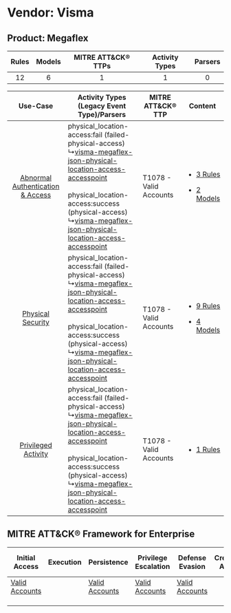 Vendor: Visma
=============
Product: Megaflex
-----------------
| Rules | Models | MITRE ATT&CK® TTPs | Activity Types | Parsers |
|:-----:|:------:|:------------------:|:--------------:|:-------:|
|  12   |   6    |         1          |       1        |    0    |

|    Use-Case    | Activity Types (Legacy Event Type)/Parsers    | MITRE ATT&CK® TTP          | Content    |
|:----:| ---- | ---- | ---- |
| [Abnormal Authentication & Access](../../../UseCases/uc_abnormal_authentication_&_access.md) |  physical_location-access:fail (failed-physical-access)<br> ↳[visma-megaflex-json-physical-location-access-accesspoint](Ps/pC_vismamegaflexjsonphysicallocationaccessaccesspoint.md)<br><br> physical_location-access:success (physical-access)<br> ↳[visma-megaflex-json-physical-location-access-accesspoint](Ps/pC_vismamegaflexjsonphysicallocationaccessaccesspoint.md)<br> | T1078 - Valid Accounts<br> | [<ul><li>3 Rules</li></ul><ul><li>2 Models</li></ul>](RM/r_m_visma_megaflex_Abnormal_Authentication_&_Access.md) |
|    [Physical Security](../../../UseCases/uc_physical_security.md)    |  physical_location-access:fail (failed-physical-access)<br> ↳[visma-megaflex-json-physical-location-access-accesspoint](Ps/pC_vismamegaflexjsonphysicallocationaccessaccesspoint.md)<br><br> physical_location-access:success (physical-access)<br> ↳[visma-megaflex-json-physical-location-access-accesspoint](Ps/pC_vismamegaflexjsonphysicallocationaccessaccesspoint.md)<br> | T1078 - Valid Accounts<br> | [<ul><li>9 Rules</li></ul><ul><li>4 Models</li></ul>](RM/r_m_visma_megaflex_Physical_Security.md)    |
|    [Privileged Activity](../../../UseCases/uc_privileged_activity.md)    |  physical_location-access:fail (failed-physical-access)<br> ↳[visma-megaflex-json-physical-location-access-accesspoint](Ps/pC_vismamegaflexjsonphysicallocationaccessaccesspoint.md)<br><br> physical_location-access:success (physical-access)<br> ↳[visma-megaflex-json-physical-location-access-accesspoint](Ps/pC_vismamegaflexjsonphysicallocationaccessaccesspoint.md)<br> | T1078 - Valid Accounts<br> | [<ul><li>1 Rules</li></ul>](RM/r_m_visma_megaflex_Privileged_Activity.md)    |

MITRE ATT&CK® Framework for Enterprise
--------------------------------------
| Initial Access                                                      | Execution | Persistence                                                         | Privilege Escalation                                                | Defense Evasion                                                     | Credential Access | Discovery | Lateral Movement | Collection | Command and Control | Exfiltration | Impact |
| ------------------------------------------------------------------- | --------- | ------------------------------------------------------------------- | ------------------------------------------------------------------- | ------------------------------------------------------------------- | ----------------- | --------- | ---------------- | ---------- | ------------------- | ------------ | ------ |
| [Valid Accounts](https://attack.mitre.org/techniques/T1078)<br><br> |           | [Valid Accounts](https://attack.mitre.org/techniques/T1078)<br><br> | [Valid Accounts](https://attack.mitre.org/techniques/T1078)<br><br> | [Valid Accounts](https://attack.mitre.org/techniques/T1078)<br><br> |                   |           |                  |            |                     |              |        |